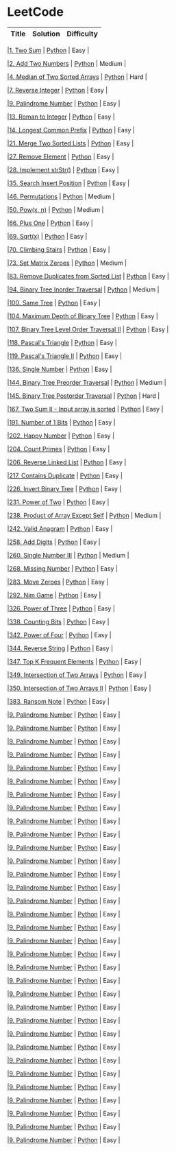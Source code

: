 # LeetCode

| Title | Solution | Difficulty |
| ----- | -------- | ---------- |

|[1. Two Sum](https://leetcode.com/problems/coin-change/) | [Python](./code/python/TwoSum.py) | Easy |

|[2. Add Two Numbers](https://leetcode.com/problems/add-two-numbers/) | [Python](./code/python/AddTwoNumbers.py) | Medium |

|[4. Median of Two Sorted Arrays](https://leetcode.com/problems/median-of-two-sorted-arrays/) | [Python](./code/python/MedianofTwoSortedArrays.py) | Hard |

|[7. Reverse Integer](https://leetcode.com/problems/reverse-integer/) | [Python](./code/python/ReverseInteger.py) | Easy |

|[9. Palindrome Number](https://leetcode.com/problems/palindrome-number/) | [Python](./code/python/PalindromeNumber.py) | Easy |

|[13. Roman to Integer](https://leetcode.com/problems/roman-to-integer/) | [Python](./code/python/RomantoInteger.py) | Easy |

|[14. Longest Common Prefix](https://leetcode.com/problems/longest-common-prefix/) | [Python](./code/python/LongestCommonPrefix.py) | Easy |

|[21. Merge Two Sorted Lists](https://leetcode.com/problems/merge-two-sorted-lists/) | [Python](./code/python/MergeTwoSortedLists.py) | Easy |

|[27. Remove Element](https://leetcode.com/problems/remove-element/) | [Python](./code/python/RemoveElement.py) | Easy |

|[28. Implement strStr()](https://leetcode.com/problems/implement-strstr/) | [Python](./code/python/ImplementstrStr.py) | Easy |

|[35. Search Insert Position](https://leetcode.com/problems/search-insert-position/) | [Python](./code/python/SearchInsertPosition.py) | Easy |

|[46. Permutations](https://leetcode.com/problems/permutations/) | [Python](./code/python/Permutations.py) | Medium |

|[50. Pow(x, n)](https://leetcode.com/problems/powx-n/) | [Python](./code/python/Pow.py) | Medium |

|[66. Plus One](https://leetcode.com/problems/plus-one/) | [Python](./code/python/PlusOne.py) | Easy |

|[69. Sqrt(x)](https://leetcode.com/problems/sqrtx/) | [Python](./code/python/Sqrt.py) | Easy |

|[70. Climbing Stairs](https://leetcode.com/problems/climbing-stairs/) | [Python](./code/python/ClimbingStairs.py) | Easy |

|[73. Set Matrix Zeroes](https://leetcode.com/problems/set-matrix-zeroes/) | [Python](./code/python/SetMatrixZeroes.py) | Medium |

|[83. Remove Duplicates from Sorted List](https://leetcode.com/problems/remove-duplicates-from-sorted-list/) | [Python](./code/python/RemoveDuplicatesfromSortedList.py) | Easy |

|[94. Binary Tree Inorder Traversal](https://leetcode.com/problems/palindrome-number/) | [Python](./code/python/BinaryTreeInorderTraversal.py) | Medium |

|[100. Same Tree](https://leetcode.com/problems/same-tree/) | [Python](./code/python/SameTree.py) | Easy |

|[104. Maximum Depth of Binary Tree](https://leetcode.com/problems/maximum-depth-of-binary-tree/) | [Python](./code/python/MaximumDepthofBinaryTree.py) | Easy |

|[107. Binary Tree Level Order Traversal II](https://leetcode.com/problems/binary-tree-level-order-traversal-ii/) | [Python](./code/python/BinaryTreeLevelOrderTraversalII.py) | Easy |

|[118. Pascal's Triangle](https://leetcode.com/problems/pascals-triangle/) | [Python](./code/python/PascalsTriangle.py) | Easy |

|[119. Pascal's Triangle II](https://leetcode.com/problems/pascals-triangle-ii/) | [Python](./code/python/PascalTriangleII.py) | Easy |

|[136. Single Number](https://leetcode.com/problems/single-number/) | [Python](./code/python/SingleNumber.py) | Easy |

|[144. Binary Tree Preorder Traversal](https://leetcode.com/problems/binary-tree-preorder-traversal/) | [Python](./code/python/BinaryTreePreorderTraversal.py) | Medium |

|[145. Binary Tree Postorder Traversal](https://leetcode.com/problems/binary-tree-postorder-traversal/) | [Python](./code/python/BinaryTreePostorderTraversal.py) | Hard |

|[167. Two Sum II - Input array is sorted](https://leetcode.com/problems/two-sum-ii-input-array-is-sorted/) | [Python](./code/python/TwoSumII-Inputarrayissorted.py) | Easy |

|[191. Number of 1 Bits](https://leetcode.com/problems/number-of-1-bits/) | [Python](./code/python/Numberof1Bits.py) | Easy |

|[202. Happy Number](https://leetcode.com/problems/happy-number/) | [Python](./code/python/HappyNumber.py) | Easy |

|[204. Count Primes](https://leetcode.com/problems/count-primes/) | [Python](./code/python/CountPrimes.py) | Easy |

|[206. Reverse Linked List](https://leetcode.com/problems/reverse-linked-list/) | [Python](./code/python/ReverseLinkedList.py) | Easy |

|[217. Contains Duplicate](https://leetcode.com/problems/contains-duplicate/) | [Python](./code/python/ContainsDuplicate.py) | Easy |

|[226. Invert Binary Tree](https://leetcode.com/problems/invert-binary-tree/) | [Python](./code/python/InvertBinaryTree.py) | Easy |

|[231. Power of Two](https://leetcode.com/problems/power-of-two/) | [Python](./code/python/PowerofTwo.py) | Easy |

|[238. Product of Array Except Self](https://leetcode.com/problems/product-of-array-except-self/) | [Python](./code/python/ProductofArrayExceptSelf.py) | Medium |

|[242. Valid Anagram](https://leetcode.com/problems/valid-anagram/) | [Python](./code/python/ValidAnagram.py) | Easy |

|[258. Add Digits](https://leetcode.com/problems/add-digits/) | [Python](./code/python/AddDigits.py) | Easy |

|[260. Single Number III](https://leetcode.com/problems/single-number-iii/) | [Python](./code/python/SingleNumberIII.py) | Medium |

|[268. Missing Number](https://leetcode.com/problems/missing-number/) | [Python](./code/python/MissingNumber.py) | Easy |

|[283. Move Zeroes](https://leetcode.com/problems/move-zeroes/) | [Python](./code/python/MoveZeroes.py) | Easy |

|[292. Nim Game](https://leetcode.com/problems/nim-game/) | [Python](./code/python/NimGame.py) | Easy |

|[326. Power of Three](https://leetcode.com/problems/power-of-three/) | [Python](./code/python/PalindromeNumber.py) | Easy |

|[338. Counting Bits](https://leetcode.com/problems/counting-bits/) | [Python](./code/python/PalindromeNumber.py) | Easy |

|[342. Power of Four](https://leetcode.com/problems/power-of-four/) | [Python](./code/python/PalindromeNumber.py) | Easy |

|[344. Reverse String](https://leetcode.com/problems/reverse-string/) | [Python](./code/python/PalindromeNumber.py) | Easy |

|[347. Top K Frequent Elements](https://leetcode.com/problems/top-k-frequent-elements/) | [Python](./code/python/PalindromeNumber.py) | Easy |

|[349. Intersection of Two Arrays](https://leetcode.com/problems/intersection-of-two-arrays/) | [Python](./code/python/PalindromeNumber.py) | Easy |

|[350. Intersection of Two Arrays II](https://leetcode.com/problems/intersection-of-two-arrays-ii/) | [Python](./code/python/PalindromeNumber.py) | Easy |

|[383. Ransom Note](https://leetcode.com/problems/ransom-note/) | [Python](./code/python/PalindromeNumber.py) | Easy |

|[9. Palindrome Number](https://leetcode.com/problems/palindrome-number/) | [Python](./code/python/PalindromeNumber.py) | Easy |

|[9. Palindrome Number](https://leetcode.com/problems/palindrome-number/) | [Python](./code/python/PalindromeNumber.py) | Easy |

|[9. Palindrome Number](https://leetcode.com/problems/palindrome-number/) | [Python](./code/python/PalindromeNumber.py) | Easy |

|[9. Palindrome Number](https://leetcode.com/problems/palindrome-number/) | [Python](./code/python/PalindromeNumber.py) | Easy |

|[9. Palindrome Number](https://leetcode.com/problems/palindrome-number/) | [Python](./code/python/PalindromeNumber.py) | Easy |

|[9. Palindrome Number](https://leetcode.com/problems/palindrome-number/) | [Python](./code/python/PalindromeNumber.py) | Easy |

|[9. Palindrome Number](https://leetcode.com/problems/palindrome-number/) | [Python](./code/python/PalindromeNumber.py) | Easy |

|[9. Palindrome Number](https://leetcode.com/problems/palindrome-number/) | [Python](./code/python/PalindromeNumber.py) | Easy |

|[9. Palindrome Number](https://leetcode.com/problems/palindrome-number/) | [Python](./code/python/PalindromeNumber.py) | Easy |

|[9. Palindrome Number](https://leetcode.com/problems/palindrome-number/) | [Python](./code/python/PalindromeNumber.py) | Easy |

|[9. Palindrome Number](https://leetcode.com/problems/palindrome-number/) | [Python](./code/python/PalindromeNumber.py) | Easy |

|[9. Palindrome Number](https://leetcode.com/problems/palindrome-number/) | [Python](./code/python/PalindromeNumber.py) | Easy |

|[9. Palindrome Number](https://leetcode.com/problems/palindrome-number/) | [Python](./code/python/PalindromeNumber.py) | Easy |

|[9. Palindrome Number](https://leetcode.com/problems/palindrome-number/) | [Python](./code/python/PalindromeNumber.py) | Easy |

|[9. Palindrome Number](https://leetcode.com/problems/palindrome-number/) | [Python](./code/python/PalindromeNumber.py) | Easy |

|[9. Palindrome Number](https://leetcode.com/problems/palindrome-number/) | [Python](./code/python/PalindromeNumber.py) | Easy |

|[9. Palindrome Number](https://leetcode.com/problems/palindrome-number/) | [Python](./code/python/PalindromeNumber.py) | Easy |

|[9. Palindrome Number](https://leetcode.com/problems/palindrome-number/) | [Python](./code/python/PalindromeNumber.py) | Easy |

|[9. Palindrome Number](https://leetcode.com/problems/palindrome-number/) | [Python](./code/python/PalindromeNumber.py) | Easy |

|[9. Palindrome Number](https://leetcode.com/problems/palindrome-number/) | [Python](./code/python/PalindromeNumber.py) | Easy |

|[9. Palindrome Number](https://leetcode.com/problems/palindrome-number/) | [Python](./code/python/PalindromeNumber.py) | Easy |

|[9. Palindrome Number](https://leetcode.com/problems/palindrome-number/) | [Python](./code/python/PalindromeNumber.py) | Easy |

|[9. Palindrome Number](https://leetcode.com/problems/palindrome-number/) | [Python](./code/python/PalindromeNumber.py) | Easy |

|[9. Palindrome Number](https://leetcode.com/problems/palindrome-number/) | [Python](./code/python/PalindromeNumber.py) | Easy |

|[9. Palindrome Number](https://leetcode.com/problems/palindrome-number/) | [Python](./code/python/PalindromeNumber.py) | Easy |

|[9. Palindrome Number](https://leetcode.com/problems/palindrome-number/) | [Python](./code/python/PalindromeNumber.py) | Easy |

|[9. Palindrome Number](https://leetcode.com/problems/palindrome-number/) | [Python](./code/python/PalindromeNumber.py) | Easy |

|[9. Palindrome Number](https://leetcode.com/problems/palindrome-number/) | [Python](./code/python/PalindromeNumber.py) | Easy |

|[9. Palindrome Number](https://leetcode.com/problems/palindrome-number/) | [Python](./code/python/PalindromeNumber.py) | Easy |

|[9. Palindrome Number](https://leetcode.com/problems/palindrome-number/) | [Python](./code/python/PalindromeNumber.py) | Easy |

|[9. Palindrome Number](https://leetcode.com/problems/palindrome-number/) | [Python](./code/python/PalindromeNumber.py) | Easy |

|[9. Palindrome Number](https://leetcode.com/problems/palindrome-number/) | [Python](./code/python/PalindromeNumber.py) | Easy |

|[9. Palindrome Number](https://leetcode.com/problems/palindrome-number/) | [Python](./code/python/PalindromeNumber.py) | Easy |